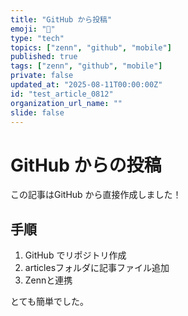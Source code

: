 ```yaml
---
title: "GitHub から投稿"
emoji: "📱"
type: "tech"
topics: ["zenn", "github", "mobile"]
published: true
tags: ["zenn", "github", "mobile"]
private: false
updated_at: "2025-08-11T00:00:00Z"
id: "test_article_0812"
organization_url_name: ""
slide: false
---
```


# GitHub からの投稿

この記事はGitHub から直接作成しました！

## 手順
1. GitHub でリポジトリ作成
2. articlesフォルダに記事ファイル追加
3. Zennと連携

とても簡単でした。
